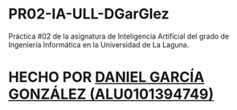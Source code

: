 # PR02-IA-ULL-DGarGlez
Práctica #02 de la asignatura de Inteligencia Artificial del grado de Ingeniería Informática en la Universidad de La Laguna.
# HECHO POR [DANIEL GARCÍA GONZÁLEZ (ALU0101394749)](https://github.com/DGarGlez?tab=repositories)
